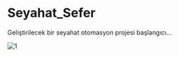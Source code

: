 # Seyahat_Sefer
Geliştirilecek bir seyahat otomasyon projesi başlangıcı...


![1](https://github.com/ImGozluklu/Seyahat_Sefer/assets/108576886/8c57c0d2-3074-4f9e-8260-fe36f5d4c07e)
